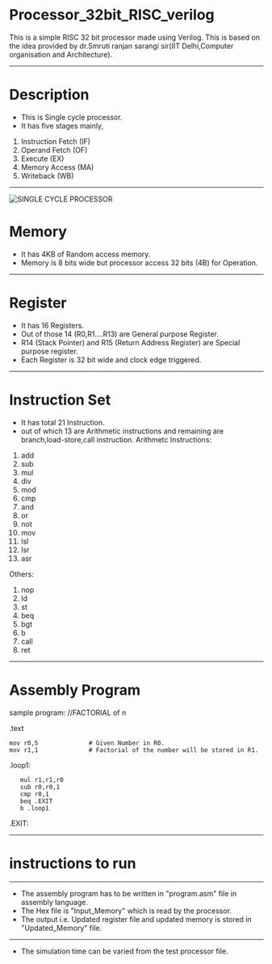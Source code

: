 # Processor_32bit_RISC_verilog

This is a simple RISC 32 bit processor made using Verilog.
This is based on the idea provided by dr.Smruti ranjan sarangi sir(IIT Delhi,Computer organisation and Architecture).

---------------------------------------------------------------------------------------------------------------------
# Description

  * This is Single cycle processor.
  * It has five stages mainly, 
  
  1. Instruction Fetch (IF)
  2. Operand Fetch     (OF)
  3. Execute           (EX)
  4. Memory Access     (MA)
  5. Writeback         (WB)
  -------------------------------------------------------------------------------------------------------------------
  ![SINGLE CYCLE PROCESSOR](https://github.com/sanketny8/Processor_32bit_RISC_verilog/blob/master/68747470733a2f2f756e646572677261642e6878696e672e6d652f56453337302f53696e676c652b4379636c652b536368656d61746963732e706e673f782d736f757263653d676974687562.png)
# Memory

 * It has 4KB of Random access memory.
 * Memory is 8 bits wide but processor access 32 bits (4B) for Operation.
---------------------------------------------------------------------------------------------------------------------

# Register

* It has 16 Registers.
* Out of those 14 (R0,R1....R13) are General purpose Register.
* R14 (Stack Pointer) and R15 (Return Address Register) are Special purpose register.
* Each Register is 32 bit wide and clock edge triggered. 
---------------------------------------------------------------------------------------------------------------------
# Instruction Set

* It has total 21 Instruction.
* out of which 13 are Arithmetic instructions and remaining are branch,load-store,call instruction.
Arithmetc Instructions:

 1. add
 2. sub
 3. mul
 4. div
 5. mod
 6. cmp
 7. and
 8. or
 9. not
10. mov
11. lsl
12. lsr
13. asr

Others:

1. nop
2. ld
3. st
4. beq
5. bgt
6. b
7. call
8. ret

--------------------------------------------------------------------------------------------------------------
# Assembly Program
   sample program:
 //FACTORIAL of n
 

.text

    mov r0,5              # Given Number in R0.
    mov r1,1              # Factorial of the number will be stored in R1.

.loop1:

       mul r1,r1,r0
       sub r0,r0,1
       cmp r0,1
       beq .EXIT
       b .loop1

.EXIT:

      
 ------------------------------------------------------------------------------------------------------------------  
# instructions to run
----------------------------------------------------------
* The assembly program has to be written in "program.asm" file in 
assembly language.
* The Hex file is "Input_Memory" which is read by the processor.
* The output i.e. Updated register file and updated memory is stored in "Updated_Memory" file.
----------------------------------------------------------
* The simulation time can be varied from the test processor file.








